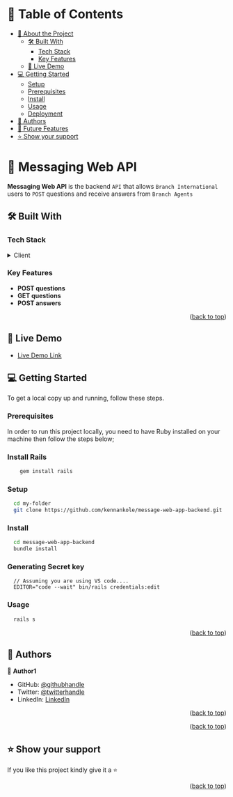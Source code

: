 <!-- TABLE OF CONTENTS -->

# 📗 Table of Contents

- [📖 About the Project](#about-project)
  - [🛠 Built With](#built-with)
    - [Tech Stack](#tech-stack)
    - [Key Features](#key-features)
  - [🚀 Live Demo](#live-demo)
- [💻 Getting Started](#getting-started)
  - [Setup](#setup)
  - [Prerequisites](#prerequisites)
  - [Install](#install)
  - [Usage](#usage)
  - [Deployment](#triangular_flag_on_post-deployment)
- [👥 Authors](#authors)
- [🔭 Future Features](#future-features)
- [⭐️ Show your support](#support)

<!-- PROJECT DESCRIPTION -->

# 📖 Messaging Web API <a name="about-project"></a>

**Messaging Web API** is the backend `API` that allows `Branch International` users to `POST` questions and receive answers from `Branch Agents`

## 🛠 Built With <a name="built-with"></a>

### Tech Stack <a name="tech-stack"></a>

<details>
  <summary>Client</summary>
  <ul>
    <li><a href="https://rubyonrails.org/">Ruby on Rails</a></li>
  </ul>
</details>


<!-- Features -->

### Key Features <a name="key-features"></a>

- **POST questions**
- **GET questions**
- **POST answers**

<p align="right">(<a href="#about-project">back to top</a>)</p>

<!-- LIVE DEMO -->

## 🚀 Live Demo <a name="live-demo"></a>

- [Live Demo Link](https://message-web-app.onrender.com)

<!-- GETTING STARTED -->

## 💻 Getting Started <a name="getting-started"></a>


To get a local copy up and running, follow these steps.

### Prerequisites

In order to run this project locally, you need to have Ruby installed on your machine then follow the steps below;
### Install Rails 
```sh
    gem install rails
```
### Setup

```sh
  cd my-folder
  git clone https://github.com/kennankole/message-web-app-backend.git
```

### Install

```sh
  cd message-web-app-backend
  bundle install
```
### Generating Secret key
```
  // Assuming you are using VS code....
  EDITOR="code --wait" bin/rails credentials:edit
```

### Usage

```sh
  rails s
```
<p align="right">(<a href="#about-project">back to top</a>)</p>

<!-- AUTHORS -->

## 👥 Authors <a name="authors"></a>


👤 **Author1**

- GitHub: [@githubhandle](https://github.com/kennankole)
- Twitter: [@twitterhandle](https://twitter.com/obwombe_kennedy)
- LinkedIn: [LinkedIn](https://www.linkedin.com/in/kennedyomondi/)


<p align="right">(<a href="#about-project">back to top</a>)</p>


<p align="right">(<a href="#about-project">back to top</a>)</p>

<!-- SUPPORT -->

## ⭐️ Show your support <a name="support"></a>

If you like this project kindly give it a ⭐️ 

<p align="right">(<a href="#about-project">back to top</a>)</p>
